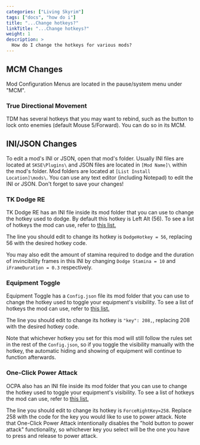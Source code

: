 ```yaml
---
categories: ["Living Skyrim"]
tags: ["docs", "how do i"] 
title: "...Change hotkeys?"
linkTitle: "...Change hotkeys?"
weight: 1
description: >
  How do I change the hotkeys for various mods?
---
```


## MCM Changes

Mod Configuration Menus are located in the pause/system menu under "MCM". 

### True Directional Movement

TDM has several hotkeys that you may want to rebind, such as the button to lock onto enemies (default Mouse 5/Forward). You can do so in its MCM. 

## INI/JSON Changes

To edit a mod's INI or JSON, open that mod's folder. Usually INI files are located at `SKSE\Plugins\` and JSON files are located in `[Mod Name]\` within the mod's folder. Mod folders are located at `[List Install Location]\mods\`. You can use any text editor (including Notepad) to edit the INI or JSON. Don't forget to save your changes!

### TK Dodge RE

TK Dodge RE has an INI file inside its mod folder that you can use to change the hotkey used to dodge. By default this hotkey is Left Alt (56). To see a list of hotkeys the mod can use, refer to [this list.](https://wiki.nexusmods.com/index.php/DirectX_Scancodes_And_How_To_Use_Them)

The line you should edit to change its hotkey is `DodgeHotkey = 56`, replacing 56 with the desired hotkey code.

You may also edit the amount of stamina required to dodge and the duration of invincibility frames in this INI by changing `Dodge Stamina = 10` and `iFrameDuration = 0.3` respectively.

### Equipment Toggle

Equipment Toggle has a `Config.json` file its mod folder that you can use to change the hotkey used to toggle your equipment's visibility. To see a list of hotkeys the mod can use, refer to [this list.](https://wiki.nexusmods.com/index.php/DirectX_Scancodes_And_How_To_Use_Them)

The line you should edit to change its hotkey is `"key": 208,`, replacing 208 with the desired hotkey code.

Note that whichever hotkey you set for this mod will still follow the rules set in the rest of the `Config.json`, so if you toggle the visibility manually with the hotkey, the automatic hiding and showing of equipment will continue to function afterwards.

### One-Click Power Attack

OCPA also has an INI file inside its mod folder that you can use to change the hotkey used to toggle your equipment's visibility. To see a list of hotkeys the mod can use, refer to [this list.](https://wiki.nexusmods.com/index.php/DirectX_Scancodes_And_How_To_Use_Them)

The line you should edit to change its hotkey is `ForceRightKey=258`. Replace 258 with the code for the key you would like to use to power attack. Note that One-Click Power Attack intentionally disables the "hold button to power attack" functionality, so whichever key you select will be the one you have to press and release to power attack.